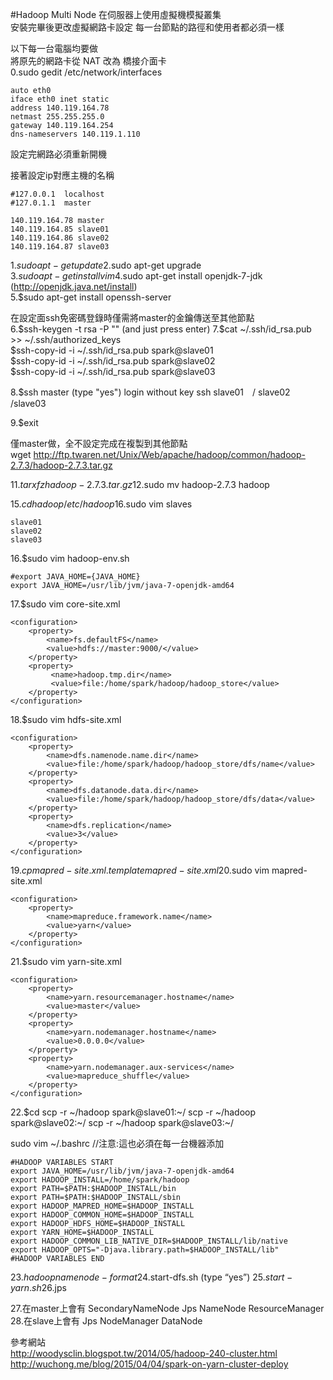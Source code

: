 #Hadoop Multi Node
在伺服器上使用虛擬機模擬叢集     
安裝完畢後更改虛擬網路卡設定
每一台節點的路徑和使用者都必須一樣
  
以下每一台電腦均要做  
將原先的網路卡從 NAT 改為 橋接介面卡  
0.sudo gedit /etc/network/interfaces
```
auto eth0
iface eth0 inet static
address 140.119.164.78
netmast 255.255.255.0
gateway 140.119.164.254
dns-nameservers 140.119.1.110
```
設定完網路必須重新開機

接著設定ip對應主機的名稱  
```
#127.0.0.1	localhost
#127.0.1.1	master

140.119.164.78 master
140.119.164.85 slave01
140.119.164.86 slave02
140.119.164.87 slave03
```

1.$sudo apt-get update  
2.$sudo apt-get upgrade  
3.$sudo apt-get install vim  
4.$sudo apt-get install openjdk-7-jdk (http://openjdk.java.net/install)  
5.$sudo apt-get install openssh-server  

在設定面ssh免密碼登錄時僅需將master的金鑰傳送至其他節點  
6.$ssh-keygen -t rsa -P "" (and just press enter)  
7.$cat ~/.ssh/id_rsa.pub >> ~/.ssh/authorized_keys  
$ssh-copy-id -i ~/.ssh/id_rsa.pub spark@slave01  
$ssh-copy-id -i ~/.ssh/id_rsa.pub spark@slave02  
$ssh-copy-id -i ~/.ssh/id_rsa.pub spark@slave03  

8.$ssh master (type "yes")  login without key 
ssh slave01　/ slave02  /slave03  
 
9.$exit    

僅master做，全不設定完成在複製到其他節點    
wget http://ftp.twaren.net/Unix/Web/apache/hadoop/common/hadoop-2.7.3/hadoop-2.7.3.tar.gz  

11.$tar xfz hadoop-2.7.3.tar.gz  
12.$sudo mv hadoop-2.7.3 hadoop  

15.$cd hadoop/etc/hadoop  
16.$sudo vim slaves
```
slave01
slave02
slave03
```
16.$sudo vim hadoop-env.sh  
```
#export JAVA_HOME={JAVA_HOME}
export JAVA_HOME=/usr/lib/jvm/java-7-openjdk-amd64 
```
17.$sudo vim core-site.xml
```
<configuration>
    <property>
        <name>fs.defaultFS</name>
        <value>hdfs://master:9000/</value>
    </property>
    <property>
         <name>hadoop.tmp.dir</name>
         <value>file:/home/spark/hadoop/hadoop_store</value>
    </property>
</configuration>
```

18.$sudo vim hdfs-site.xml
```
<configuration>
    <property>
        <name>dfs.namenode.name.dir</name>
        <value>file:/home/spark/hadoop/hadoop_store/dfs/name</value>
    </property>
    <property>
        <name>dfs.datanode.data.dir</name>
        <value>file:/home/spark/hadoop/hadoop_store/dfs/data</value>
    </property>
    <property>
        <name>dfs.replication</name>
        <value>3</value>
    </property>
</configuration>
```
19.$cp mapred-site.xml.template mapred-site.xml
20.$sudo vim mapred-site.xml
```
<configuration>
    <property>
        <name>mapreduce.framework.name</name>
        <value>yarn</value>
    </property>
</configuration>
```
21.$sudo vim yarn-site.xml
```
<configuration>
    <property>
        <name>yarn.resourcemanager.hostname</name>
        <value>master</value>
    </property>
    <property>
        <name>yarn.nodemanager.hostname</name>
        <value>0.0.0.0</value>
    </property>
    <property>
        <name>yarn.nodemanager.aux-services</name>
        <value>mapreduce_shuffle</value>
    </property>
</configuration>
```
22.$cd
scp -r ~/hadoop spark@slave01:~/
scp -r ~/hadoop spark@slave02:~/
scp -r ~/hadoop spark@slave03:~/

sudo vim ~/.bashrc //注意:這也必須在每一台機器添加
```
#HADOOP VARIABLES START
export JAVA_HOME=/usr/lib/jvm/java-7-openjdk-amd64
export HADOOP_INSTALL=/home/spark/hadoop 
export PATH=$PATH:$HADOOP_INSTALL/bin
export PATH=$PATH:$HADOOP_INSTALL/sbin
export HADOOP_MAPRED_HOME=$HADOOP_INSTALL
export HADOOP_COMMON_HOME=$HADOOP_INSTALL
export HADOOP_HDFS_HOME=$HADOOP_INSTALL
export YARN_HOME=$HADOOP_INSTALL
export HADOOP_COMMON_LIB_NATIVE_DIR=$HADOOP_INSTALL/lib/native
export HADOOP_OPTS="-Djava.library.path=$HADOOP_INSTALL/lib"
#HADOOP VARIABLES END
```
23.$hadoop namenode -format
24.$start-dfs.sh (type “yes”)
25.$start-yarn.sh
26.$jps

27.在master上會有
SecondaryNameNode
Jps
NameNode
ResourceManager
28.在slave上會有
Jps
NodeManager
DataNode


參考網站  
http://woodysclin.blogspot.tw/2014/05/hadoop-240-cluster.html
http://wuchong.me/blog/2015/04/04/spark-on-yarn-cluster-deploy
